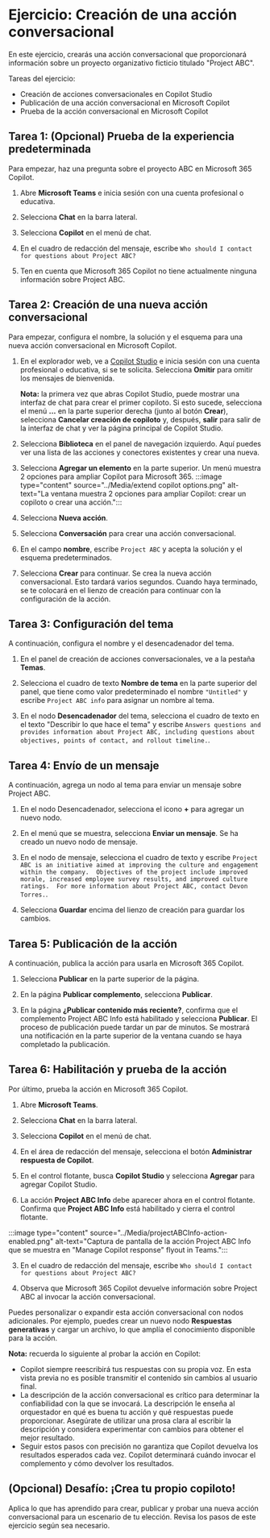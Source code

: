 # Ejercicio: Creación de una acción conversacional

En este ejercicio, crearás una acción conversacional que proporcionará información sobre un proyecto organizativo ficticio titulado "Project ABC".

Tareas del ejercicio:

- Creación de acciones conversacionales en Copilot Studio
- Publicación de una acción conversacional en Microsoft Copilot
- Prueba de la acción conversacional en Microsoft Copilot

## Tarea 1: (Opcional) Prueba de la experiencia predeterminada

Para empezar, haz una pregunta sobre el proyecto ABC en Microsoft 365 Copilot.

1. Abre **Microsoft Teams** e inicia sesión con una cuenta profesional o educativa.

1. Selecciona **Chat** en la barra lateral.

1. Selecciona **Copilot** en el menú de chat.

1. En el cuadro de redacción del mensaje, escribe `Who should I contact for questions about Project ABC?`

1. Ten en cuenta que Microsoft 365 Copilot no tiene actualmente ninguna información sobre Project ABC.

## Tarea 2: Creación de una nueva acción conversacional

Para empezar, configura el nombre, la solución y el esquema para una nueva acción conversacional en Microsoft Copilot.

1. En el explorador web, ve a [Copilot Studio](https://copilotstudio.microsoft.com) e inicia sesión con una cuenta profesional o educativa, si se te solicita.  Selecciona **Omitir** para omitir los mensajes de bienvenida.

    **Nota:** la primera vez que abras Copilot Studio, puede mostrar una interfaz de chat para crear el primer copiloto. Si esto sucede, selecciona el menú **...** en la parte superior derecha (junto al botón **Crear**), selecciona **Cancelar creación de copiloto** y, después, **salir** para salir de la interfaz de chat y ver la página principal de Copilot Studio.
1. Selecciona **Biblioteca** en el panel de navegación izquierdo. Aquí puedes ver una lista de las acciones y conectores existentes y crear una nueva.
1. Selecciona **Agregar un elemento** en la parte superior.  Un menú muestra 2 opciones para ampliar Copilot para Microsoft 365.
:::image type="content" source="../Media/extend copilot options.png" alt-text="La ventana muestra 2 opciones para ampliar Copilot: crear un copiloto o crear una acción.":::
1. Selecciona **Nueva acción**.

1. Selecciona **Conversación** para crear una acción conversacional.

1. En el campo **nombre**, escribe `Project ABC` y acepta la solución y el esquema predeterminados.

1. Selecciona **Crear** para continuar. Se crea la nueva acción conversacional. Esto tardará varios segundos. Cuando haya terminado, se te colocará en el lienzo de creación para continuar con la configuración de la acción.

## Tarea 3: Configuración del tema

A continuación, configura el nombre y el desencadenador del tema.

1. En el panel de creación de acciones conversacionales, ve a la pestaña **Temas**.

1. Selecciona el cuadro de texto **Nombre de tema** en la parte superior del panel, que tiene como valor predeterminado el nombre `"Untitled"` y escribe `Project ABC info` para asignar un nombre al tema.

1. En el nodo **Desencadenador** del tema, selecciona el cuadro de texto en el texto "Describir lo que hace el tema" y escribe `Answers questions and provides information about Project ABC, including questions about objectives, points of contact, and rollout timeline.`.

## Tarea 4: Envío de un mensaje

A continuación, agrega un nodo al tema para enviar un mensaje sobre Project ABC.

1. En el nodo Desencadenador, selecciona el icono **+** para agregar un nuevo nodo.

1. En el menú que se muestra, selecciona **Enviar un mensaje**.  Se ha creado un nuevo nodo de mensaje.

1. En el nodo de mensaje, selecciona el cuadro de texto y escribe `Project ABC is an initiative aimed at improving the culture and engagement within the company.  Objectives of the project include improved morale, increased employee survey results, and improved culture ratings.  For more information about Project ABC, contact Devon Torres.`.

1. Selecciona **Guardar** encima del lienzo de creación para guardar los cambios.

## Tarea 5: Publicación de la acción

A continuación, publica la acción para usarla en Microsoft 365 Copilot.

1. Selecciona **Publicar** en la parte superior de la página.

1. En la página **Publicar complemento**, selecciona **Publicar**.

1. En la página **¿Publicar contenido más reciente?**, confirma que el complemento Project ABC Info está habilitado y selecciona **Publicar**.  El proceso de publicación puede tardar un par de minutos.  Se mostrará una notificación en la parte superior de la ventana cuando se haya completado la publicación.

## Tarea 6: Habilitación y prueba de la acción

Por último, prueba la acción en Microsoft 365 Copilot.

1. Abre **Microsoft Teams**.

1. Selecciona **Chat** en la barra lateral.

1. Selecciona **Copilot** en el menú de chat.

1. En el área de redacción del mensaje, selecciona el botón **Administrar respuesta de Copilot**.

1. En el control flotante, busca **Copilot Studio** y selecciona **Agregar** para agregar Copilot Studio.
 
2. La acción **Project ABC Info** debe aparecer ahora en el control flotante.  Confirma que **Project ABC Info** está habilitado y cierra el control flotante.

:::image type="content" source="../Media/projectABCInfo-action-enabled.png" alt-text="Captura de pantalla de la acción Project ABC Info que se muestra en "Manage Copilot response" flyout in Teams.":::

3. En el cuadro de redacción del mensaje, escribe `Who should I contact for questions about Project ABC?`

4. Observa que Microsoft 365 Copilot devuelve información sobre Project ABC al invocar la acción conversacional.

Puedes personalizar o expandir esta acción conversacional con nodos adicionales.  Por ejemplo, puedes crear un nuevo nodo **Respuestas generativas** y cargar un archivo, lo que amplía el conocimiento disponible para la acción.

**Nota:** recuerda lo siguiente al probar la acción en Copilot:
- Copilot siempre reescribirá tus respuestas con su propia voz. En esta vista previa no es posible transmitir el contenido sin cambios al usuario final.
- La descripción de la acción conversacional es crítico para determinar la confiabilidad con la que se invocará. La descripción le enseña al orquestador en qué es buena tu acción y qué respuestas puede proporcionar. Asegúrate de utilizar una prosa clara al escribir la descripción y considera experimentar con cambios para obtener el mejor resultado.
- Seguir estos pasos con precisión no garantiza que Copilot devuelva los resultados esperados cada vez.  Copilot determinará cuándo invocar el complemento y cómo devolver los resultados.

## (Opcional) Desafío: ¡Crea tu propio copiloto!

Aplica lo que has aprendido para crear, publicar y probar una nueva acción conversacional para un escenario de tu elección.  Revisa los pasos de este ejercicio según sea necesario.